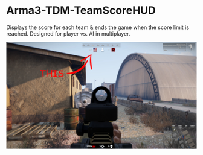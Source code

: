 # Arma3-TDM-TeamScoreHUD
Displays the score for each team &amp; ends the game when the score limit is reached.  Designed for player vs. AI in multiplayer.

![Screenshot](https://github.com/GaryTheNoTrashCougar/Arma3-TDM-TeamScoreHUD/blob/main/ScoreBar.jpg?raw=true)
